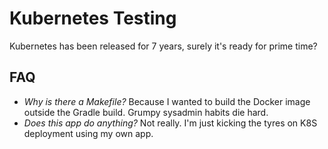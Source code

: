 Kubernetes Testing
==================

Kubernetes has been released for 7 years, surely it's ready for prime time?

FAQ
---

* *Why is there a Makefile?*  Because I wanted to build the Docker image outside the Gradle build.  Grumpy sysadmin 
   habits die hard. 
* *Does this app do anything?*  Not really.  I'm just kicking the tyres on K8S deployment using my own app.

